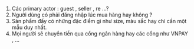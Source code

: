 
1.  Các primary actor : guest , seller , re ...? 
2. Người dùng có phải đăng nhập lúc mua hàng hay không ? 
3. Sản phẩm đấy có những đặc điểm gì như size, màu sắc hay chỉ cần một mẫu duy nhất.
4. Mọi người sẽ chuyển tiền qua cổng ngân hàng hay các cổng như VNPAY , ...